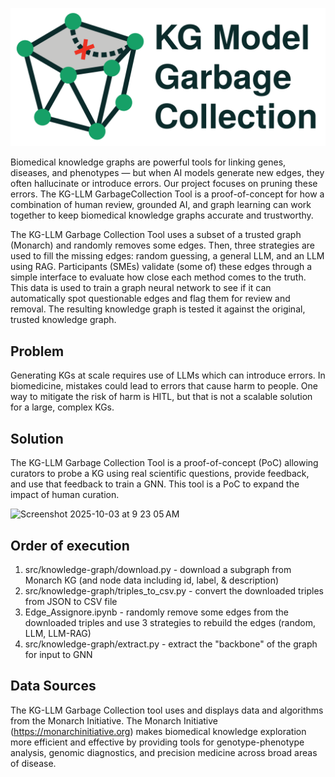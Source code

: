 ![KG-LLM/Model Garbage Collection](logo.svg)

Biomedical knowledge graphs are powerful tools for linking genes, diseases, and phenotypes — but when AI models generate new edges, they often hallucinate or introduce errors. Our project focuses on pruning these errors. The KG-LLM GarbageCollection Tool is a proof-of-concept for how a combination of human review, grounded AI, and graph learning can work together to keep biomedical knowledge graphs accurate and trustworthy.

The KG-LLM Garbage Collection Tool uses a subset of a trusted graph (Monarch) and randomly removes some edges.  Then, three strategies are used to fill the missing edges: random guessing, a general LLM, and an LLM using RAG. Participants (SMEs) validate (some of) these edges through a simple interface to evaluate how close each method comes to the truth. This data is used to train a graph neural network to see if it can automatically spot questionable edges and flag them for review and removal. The resulting knowledge graph is tested it against the original, trusted knowledge graph. 

## Problem
Generating KGs at scale requires use of LLMs which can introduce errors. In biomedicine, mistakes could lead to errors that cause harm to people. One way to mitigate the risk of harm is HITL, but that is not a scalable solution for a large, complex KGs. 

## Solution
The KG-LLM Garbage Collection Tool is a proof-of-concept (PoC) allowing curators to probe a KG using real scientific questions, provide feedback, and use that feedback to train a GNN. This tool is a PoC to expand the impact of human curation.

<img width="561" height="518" alt="Screenshot 2025-10-03 at 9 23 05 AM" src="https://github.com/user-attachments/assets/933c615e-d665-4841-a5d6-1bd89adf72d0" />

## Order of execution
1. src/knowledge-graph/download.py - download a subgraph from Monarch KG (and node data including id, label, & description)
2. src/knowledge-graph/triples_to_csv.py - convert the downloaded triples from JSON to CSV file
3. Edge_Assignore.ipynb - randomly remove some edges from the downloaded triples and use 3 strategies to rebuild the edges (random, LLM, LLM-RAG)
5. src/knowledge-graph/extract.py - extract the "backbone" of the graph for input to GNN

## Data Sources
The KG-LLM Garbage Collection tool uses and displays data and algorithms from the Monarch Initiative. The Monarch Initiative (https://monarchinitiative.org) makes biomedical knowledge exploration more efficient and effective by providing tools for genotype-phenotype analysis, genomic diagnostics, and precision medicine across broad areas of disease.
